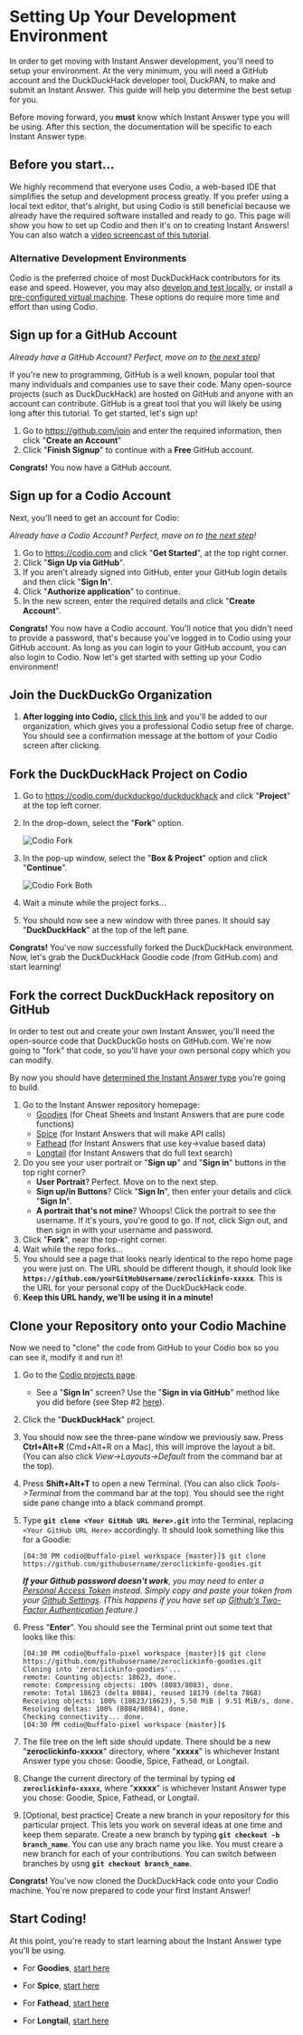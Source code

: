# Setting Up Your Development Environment

In order to get moving with Instant Answer development, you'll need to setup your environment. At the very minimum, you will need a GitHub account and the DuckDuckHack developer tool, DuckPAN, to make and submit an Instant Answer. This guide will help you determine the best setup for you.

Before moving forward, you **must** know which Instant Answer type you will be using. After this section, the documentation will be specific to each Instant Answer type.

## Before you start...

We highly recommend that everyone uses Codio, a web-based IDE that simplifies the setup and development process greatly. If you prefer using a local text editor, that's alright, but using Codio is still beneficial because we already have the required software installed and ready to go. This page will show you how to set up Codio and then it's on to creating Instant Answers! You can also watch a [video screencast of this tutorial](https://vimeo.com/132712266).

### Alternative Development Environments 

Codio is the preferred choice of most DuckDuckHack contributors for its ease and speed. However, you may also [develop and test locally](https://duck.co/duckduckhack/other_development_environments), or install a [pre-configured virtual machine](https://duck.co/duckduckhack/other_development_environments). These options do require more time and effort than using Codio.

## Sign up for a GitHub Account

*Already have a GitHub Account? Perfect, move on to [the next step](#sign-up-for-a-codio-account)!*

If you're new to programming, GitHub is a well known, popular tool that many individuals and companies use to save their code. Many open-source projects (such as DuckDuckHack) are hosted on GitHub and anyone with an account can contribute. GitHub is a great tool that you will likely be using long after this tutorial. To get started, let's sign up!

1. Go to https://github.com/join and enter the required information, then click "**Create an Account**"
2. Click "**Finish Signup**" to continue with a **Free** GitHub account.

**Congrats!** You now have a GitHub account.


## Sign up for a Codio Account

Next, you'll need to get an account for Codio:

*Already have a Codio Account? Perfect, move on to [the next step](#fork-the-duckduckhack-project-on-codio)!*

1. Go to https://codio.com and click "**Get Started**", at the top right corner.
2. Click "**Sign Up via GitHub**".
3. If you aren't already signed into GitHub, enter your GitHub login details and then click "**Sign In**".
4. Click "**Authorize application**" to continue.
5. In the new screen, enter the required details and click "**Create Account**".

**Congrats!** You now have a Codio account. You'll notice that you didn't need to provide a password, that's because you've logged in to Codio using your GitHub account. As long as you can login to your GitHub account, you can also login to Codio. Now let's get started with setting up your Codio environment!

## Join the DuckDuckGo Organization

1. **After logging into Codio,** [click this link](https://codio.com/p/signup?orgToken=Ax-OB3tU4sdNAG8axJBYcjNqR04) and you'll be added to our organization, which gives you a professional Codio setup free of charge. You should see a confirmation message at the bottom of your Codio screen after clicking. 


## Fork the DuckDuckHack Project on Codio

1. Go to https://codio.com/duckduckgo/duckduckhack and click "**Project**" at the top left corner.
2. In the drop-down, select the "**Fork**" option.

    ![Codio Fork](https://images.duckduckgo.com/iu/?u=https%3A%2F%2Fraw.githubusercontent.com%2Fduckduckgo%2Fduckduckgo-documentation%2Fmaster%2Fduckpan%2Fassets%2Fcodio_fork.png&f=1)

3. In the pop-up window, select the "**Box & Project**" option and click "**Continue**".

    ![Codio Fork Both](https://images.duckduckgo.com/iu/?u=https%3A%2F%2Fraw.githubusercontent.com%2Fduckduckgo%2Fduckduckgo-documentation%2Fmaster%2Fduckpan%2Fassets%2Fcodio_fork_both.png&f=1)

4. Wait a minute while the project forks...
5. You should now see a new window with three panes. It should say "**DuckDuckHack**" at the top of the left pane.

**Congrats!** You've now successfully forked the DuckDuckHack environment. Now, let's grab the DuckDuckHack Goodie code (from GitHub.com) and start learning!


## Fork the correct DuckDuckHack repository on GitHub

In order to test out and create your own Instant Answer, you'll need the open-source code that DuckDuckGo hosts on GitHub.com. We're now going to "fork" that code, so you'll have your own personal copy which you can modify.

By now you should have [determined the Instant Answer type](https://duck.co/duckduckhack/determine_your_instant_answer_type) you're going to build.

1. Go to the Instant Answer repository homepage:
    - [Goodies](https://github.com/duckduckgo/zeroclickinfo-goodies) (for Cheat Sheets and Instant Answers that are pure code functions)
    - [Spice](https://github.com/duckduckgo/zeroclickinfo-spice) (for Instant Answers that will make API calls) 
    - [Fathead](https://github.com/duckduckgo/zeroclickinfo-fathead) (for Instant Answers that use key->value based data)
    - [Longtail](https://github.com/duckduckgo/zeroclickinfo-longtail) (for Instant Answers that do full text search)
2. Do you see your user portrait or "**Sign up**" and "**Sign in**" buttons in the top right corner?
    - **User Portrait**? Perfect. Move on to the next step.
    - **Sign up/in Buttons**? Click "**Sign In**", then enter your details and click "**Sign In**".
    - **A portrait that's not mine**? Whoops! Click the portrait to see the username. If it's yours, you're good to go. If not, click Sign out, and then sign in with your username and password.
3. Click "**Fork**", near the top-right corner.
4. Wait while the repo forks...
5. You should see a page that looks nearly identical to the repo home page you were just on. The URL should be different though, it should look like **`https://github.com/yourGitHubUsername/zeroclickinfo-xxxxx`**. This is the URL for your personal copy of the DuckDuckHack code.
6. **Keep this URL handy, we'll be using it in a minute!**


## Clone your Repository onto your Codio Machine

Now we need to "clone" the code from GitHub to your Codio box so you can see it, modify it and run it!

1. Go to the [Codio projects page](https://codio.com/home/projects).
    - See a "**Sign In**" screen? Use the "**Sign in via GitHub**" method like you did before (see Step #2 [here](#sign-up-for-a-codio-account)).
2. Click the "**DuckDuckHack**" project.
3. You should now see the three-pane window we previously saw. Press **Ctrl+Alt+R** (Cmd+Alt+R on a Mac), this will improve the layout a bit. (You can also click *View->Layouts->Default* from the command bar at the top).
4. Press **Shift+Alt+T** to open a new Terminal. (You can also click *Tools->Terminal* from the command bar at the top). You should see the right side pane change into a black command prompt.
5. Type **`git clone <Your GitHub URL Here>.git`** into the Terminal, replacing `<Your GitHub URL Here>` accordingly. It should look something like this for a Goodie:

    ```
    [04:30 PM codio@buffalo-pixel workspace {master}]$ git clone https://github.com/githubusername/zeroclickinfo-goodies.git
    ```

    _**If your Github password doesn't work**, you may need to enter a [Personal Access Token](https://github.com/settings/tokens) instead. Simply copy and paste your token from your [Github Settings](https://github.com/settings/tokens). (This happens if you have set up [Github's Two-Factor Authentication](https://github.com/blog/1614-two-factor-authentication) feature.)_

6. Press "**Enter**". You should see the Terminal print out some text that looks like this:

    ```
    [04:30 PM codio@buffalo-pixel workspace {master}]$ git clone https://github.com/githubusername/zeroclickinfo-goodies.git
    Cloning into 'zeroclickinfo-goodies'...
    remote: Counting objects: 18623, done.
    remote: Compressing objects: 100% (8083/8083), done.
    remote: Total 18623 (delta 8084), reused 18179 (delta 7868)
    Receiving objects: 100% (18623/18623), 5.50 MiB | 9.51 MiB/s, done.
    Resolving deltas: 100% (8084/8084), done.
    Checking connectivity... done.
    [04:30 PM codio@buffalo-pixel workspace {master}]$
    ```

7. The file tree on the left side should update. There should be a new "**zeroclickinfo-xxxxx**" directory, where "**xxxxx**" is whichever Instant Answer type you chose: Goodie, Spice, Fathead, or Longtail.

8. Change the current directory of the terminal by typing **`cd zeroclickinfo-xxxxx`**, where "**xxxxx**" is whichever Instant Answer type you chose: Goodie, Spice, Fathead, or Longtail.

9. [Optional, best practice] Create a new branch in your repository for this particular project. This lets you work on several ideas at one time and keep them separate. Create a new branch by typing  **`git checkout -b branch_name`**. You can use any brach name you like. You must creare a new branch for each of your contributions. You can switch between branches by usng **`git checkout branch_name`**.

**Congrats!** You've now cloned the DuckDuckHack code onto your Codio machine. You're now prepared to code your first Instant Answer!

## Start Coding!

At this point, you're ready to start learning about the Instant Answer type you'll be using.

- For **Goodies**, [start here](https://github.com/duckduckgo/duckduckgo-documentation/blob/master/duckduckhack/goodie/goodie_overview.md)

- For **Spice**, [start here](https://github.com/duckduckgo/duckduckgo-documentation/blob/master/duckduckhack/spice/spice_overview.md)

- For **Fathead**, [start here](https://github.com/duckduckgo/duckduckgo-documentation/blob/master/duckduckhack/fathead/fathead_overview.md)

- For **Longtail**, [start here](https://github.com/duckduckgo/duckduckgo-documentation/blob/master/duckduckhack/longtail/longtail_overview.md)
